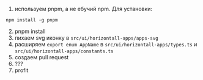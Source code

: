 1. используем pnpm, а не ебучий npm. 
Для установки:

```
npm install -g pnpm
```
2. pnpm install
3. пихаем svg иконку в `src/ui/horizontall-apps/apps-svg`
4. расширяем `export enum AppName` в `src/ui/horizontall-apps/types.ts` и `src/ui/horizontall-apps/constants.ts` 
5. создаем pull request
6. ???
7. profit